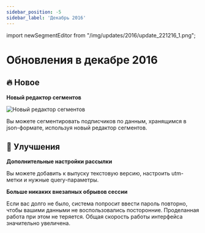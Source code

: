 ```yaml
---
sidebar_position: -5
sidebar_label: 'Декабрь 2016'
---
```


import newSegmentEditor from "/img/updates/2016/update_221216_1.png";

# Обновления в декабре 2016

## 🔥 Новое

**Новый редактор сегментов**

<p align="left">
    <img src={newSegmentEditor} alt="Новый редактор сегментов" />
</p>

Вы можете сегментировать подписчиков по данным, хранящимся в json-формате, используя новый редактор сегментов.

## 🚀 Улучшения

**Дополнительные настройки рассылки**

Вы можете добавить к выпуску текстовую версию, настроить utm-метки и нужные query-параметры.

**Больше никаких внезапных обрывов сессии**

Если вас долго не было, система попросит ввести пароль повторно, чтобы вашими данными не воспользовались посторонние. Проделанная работа при этом не теряется. Общая скорость работы интерфейса значительно увеличена.
